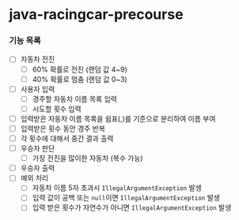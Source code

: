 # java-racingcar-precourse

### 기능 목록
- [ ] 자동차 전진
  - [ ] 60% 확률로 전진 (랜덤 값 4~9)
  - [ ] 40% 확률로 멈춤 (랜덤 값 0~3)
- [ ] 사용자 입력
  - [ ] 경주할 자동차 이름 목록 입력
  - [ ] 시도할 횟수 입력
- [ ] 입력받은 자동차 이름 목록을 쉼표(,)를 기준으로 분리하여 이름 부여
- [ ] 입력받은 횟수 동안 경주 반복
- [ ] 각 횟수에 대해서 중간 결과 출력
- [ ] 우승자 판단
  - [ ] 가장 전진을 많이한 자동차 (복수 가능)
- [ ] 우승자 출력
- [ ] 예외 처리
  - [ ] 자동차 이름 5자 초과시 `IllegalArgumentException` 발생
  - [ ] 입력 값이 공백 또는 `null`이면 `IllegalArgumentException` 발생
  - [ ] 입력 받은 횟수가 자연수가 아니면 `IllegalArgumentException` 발생